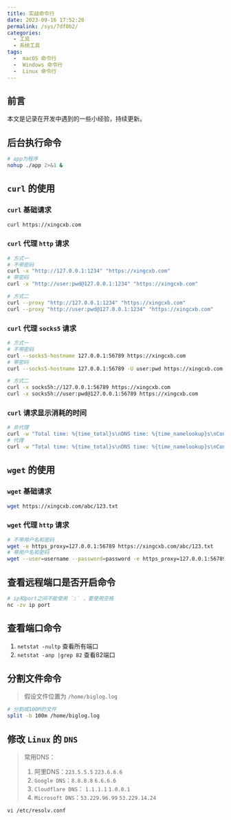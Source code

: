 ```yaml
---
title: 实战命令行
date: 2023-09-16 17:52:20
permalink: /sys/7df0b2/
categories:
  - 工具
  - 系统工具
tags:
  -  macOS 命令行
  -  Windows 命令行
  -  Linux 命令行
---
```


## 前言

本文是记录在开发中遇到的一些小经验，持续更新。

<!-- more -->

<InArticleAdsense
    data-ad-client="ca-pub-1725717718088510"
    data-ad-slot="7426219401">
</InArticleAdsense>

## 后台执行命令

``` bash
# app为程序
nohup ./app 2>&1 &
```

## `curl` 的使用

### `curl` 基础请求

``` bash
curl https://xingcxb.com
```

### `curl` 代理 `http` 请求

``` bash
# 方式一
# 不带密码
curl -x "http://127.0.0.1:1234" "https://xingcxb.com"
# 带密码
curl -x "http://user:pwd@127.0.0.1:1234" "https://xingcxb.com"

# 方式二
curl --proxy "http://127.0.0.1:1234" "https://xingcxb.com"
curl --proxy "http://user:pwd@127.0.0.1:1234" "https://xingcxb.com"
```

### `curl` 代理 `socks5` 请求

``` bash
# 方式一
# 不带密码
curl --socks5-hostname 127.0.0.1:56789 https://xingcxb.com
# 带密码
curl --socks5-hostname 127.0.0.1:56789 -U user:pwd https://xingcxb.com

# 方式二
curl -x socks5h://127.0.0.1:56789 https://xingcxb.com
curl -x socks5h://user:pwd@127.0.0.1:56789 https://xingcxb.com
```

### `curl` 请求显示消耗的时间

``` bash
# 非代理
curl -w "Total time: %{time_total}s\nDNS time: %{time_namelookup}s\nConnect time: %{time_connect}s\nSSL handshake time: %{time_appconnect}s\nPretransfer time: %{time_pretransfer}s\nRedirect time: %{time_redirect}s\nStarttransfer time: %{time_starttransfer}s\n" -s https://xingcxb.com
# 代理
curl -w "Total time: %{time_total}s\nDNS time: %{time_namelookup}s\nConnect time: %{time_connect}s\nSSL handshake time: %{time_appconnect}s\nPretransfer time: %{time_pretransfer}s\nRedirect time: %{time_redirect}s\nStarttransfer time: %{time_starttransfer}s\n" -s -x "test.juliangip.com.cn:66683" https://xingcxb.com
```


## `wget` 的使用

### `wget` 基础请求

``` bash
wget https://xingcxb.com/abc/123.txt
```

### `wget` 代理 `http` 请求

``` bash
# 不带用户名和密码
wget -e https_proxy=127.0.0.1:56789 https://xingcxb.com/abc/123.txt
# 带用户名和密码
wget --user=username --password=password -e https_proxy=127.0.0.1:56789 "https://xingcxb.com/abc/123.txt"
```

## 查看远程端口是否开启命令

``` bash
# ip和port之间不能使用 `:` ，要使用空格
nc -zv ip port
```

## 查看端口命令

1. `netstat -nultp` 查看所有端口
2. `netstat -anp |grep 82` 查看82端口

## 分割文件命令

> 假设文件位置为 `/home/biglog.log`

``` bash
# 分割成100M的文件
split -b 100m /home/biglog.log
```

## 修改 `Linux` 的 `DNS`

> 常用DNS： 
> 1. 阿里DNS：`223.5.5.5`  `223.6.6.6`
> 2. `Google DNS`：`8.8.8.8`  `6.6.6.6`
> 3. `Cloudflare DNS`： `1.1.1.1`  `1.0.0.1`
> 4. `Microsoft DNS`：`53.229.96.99` `53.229.14.24`

``` shell
vi /etc/resolv.conf
```
